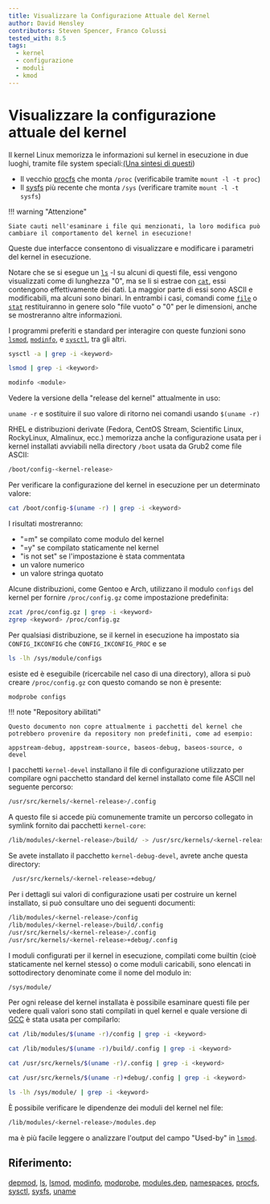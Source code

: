 ```yaml
---
title: Visualizzare la Configurazione Attuale del Kernel
author: David Hensley
contributors: Steven Spencer, Franco Colussi
tested_with: 8.5
tags:
  - kernel
  - configurazione
  - moduli
  - kmod
---
```


# Visualizzare la configurazione attuale del kernel

Il kernel Linux memorizza le informazioni sul kernel in esecuzione in due luoghi, tramite file system speciali:[(Una sintesi di questi](https://www.landoflinux.com/linux_procfs_sysfs.html))

  - Il vecchio [procfs](https://man7.org/linux/man-pages/man5/procfs.5.html) che monta `/proc` (verificabile  tramite `mount -l -t proc`)
  - Il [sysfs](https://man7.org/linux/man-pages/man5/sysfs.5.html) più recente che monta `/sys` (verificare tramite `mount -l -t sysfs`)

!!! warning "Attenzione"

    Siate cauti nell'esaminare i file qui menzionati, la loro modifica può cambiare il comportamento del kernel in esecuzione!


Queste due interfacce consentono di visualizzare e modificare i parametri del kernel in esecuzione.

Notare che se si esegue un [`ls`](https://man7.org/linux/man-pages/man1/ls.1.html) -l su alcuni di questi file, essi vengono visualizzati come di lunghezza "0", ma se li si estrae con [`cat`](https://man7.org/linux/man-pages/man1/cat.1.html), essi contengono effettivamente dei dati. La maggior parte di essi sono ASCII e modificabili, ma alcuni sono binari. In entrambi i casi, comandi come [`file`](https://man7.org/linux/man-pages/man1/file.1.html) o [`stat`](https://man7.org/linux/man-pages/man2/lstat.2.html) restituiranno in genere solo "file vuoto" o "0" per le dimensioni, anche se mostreranno altre informazioni.

I programmi preferiti e standard per interagire con queste funzioni sono [`lsmod`](https://man7.org/linux/man-pages/man8/lsmod.8.html), [`modinfo`](https://man7.org/linux/man-pages/man8/modinfo.8.html), e [`sysctl`](https://man7.org/linux/man-pages/man8/sysctl.8.html), tra gli altri.

```bash
sysctl -a | grep -i <keyword>
```

```bash
lsmod | grep -i <keyword>
```

```bash
modinfo <module>
```

Vedere la versione della "release del kernel" attualmente in uso:

`uname -r` e sostituire il suo valore di ritorno nei comandi usando `$(uname -r)`

RHEL e distribuzioni derivate (Fedora, CentOS Stream, Scientific Linux, RockyLinux, Almalinux, ecc.) memorizza anche la configurazione usata per i kernel installati avviabili nella directory `/boot` usata da Grub2 come file ASCII:

```bash
/boot/config-<kernel-release>
```

Per verificare la configurazione del kernel in esecuzione per un determinato valore:

```bash
cat /boot/config-$(uname -r) | grep -i <keyword>
```

I risultati mostreranno:

  - "=m" se compilato come modulo del kernel
  - "=y" se compilato staticamente nel kernel
  - "is not set" se l'impostazione è stata commentata
  - un valore numerico
  - un valore stringa quotato

Alcune distribuzioni, come Gentoo e Arch, utilizzano il modulo `configs` del kernel per fornire `/proc/config.gz` come impostazione predefinita:

```bash
zcat /proc/config.gz | grep -i <keyword>
zgrep <keyword> /proc/config.gz
```

Per qualsiasi distribuzione, se il kernel in esecuzione ha impostato sia `CONFIG_IKCONFIG` che `CONFIG_IKCONFIG_PROC` e se

```bash
ls -lh /sys/module/configs
```

esiste ed è eseguibile (ricercabile nel caso di una directory), allora si può creare `/proc/config.gz` con questo comando se non è presente:

```bash
modprobe configs
```

!!! note "Repository abilitati"

    Questo documento non copre attualmente i pacchetti del kernel che potrebbero provenire da repository non predefiniti, come ad esempio:
    
    appstream-debug, appstream-source, baseos-debug, baseos-source, o devel


I pacchetti `kernel-devel` installano il file di configurazione utilizzato per compilare ogni pacchetto standard del kernel installato come file ASCII nel seguente percorso:

```bash
/usr/src/kernels/<kernel-release>/.config
```

A questo file si accede più comunemente tramite un percorso collegato in symlink fornito dai pacchetti `kernel-core`:

```bash
/lib/modules/<kernel-release>/build/ -> /usr/src/kernels/<kernel-release>/
```

Se avete installato il pacchetto `kernel-debug-devel`, avrete anche questa directory:

```bash
 /usr/src/kernels/<kernel-release>+debug/
```

Per i dettagli sui valori di configurazione usati per costruire un kernel installato, si può consultare uno dei seguenti documenti:

```bash
/lib/modules/<kernel-release>/config
/lib/modules/<kernel-release>/build/.config
/usr/src/kernels/<kernel-release>/.config
/usr/src/kernels/<kernel-release>+debug/.config
```

I moduli configurati per il kernel in esecuzione, compilati come builtin (cioè staticamente nel kernel stesso) o come moduli caricabili, sono elencati in sottodirectory denominate come il nome del modulo in:

```bash
/sys/module/
```

Per ogni release del kernel installata è possibile esaminare questi file per vedere quali valori sono stati compilati in quel kernel e quale versione di [GCC](https://man7.org/linux/man-pages/man1/gcc.1.html) è stata usata per compilarlo:

```bash
cat /lib/modules/$(uname -r)/config | grep -i <keyword>
```

```bash
cat /lib/modules/$(uname -r)/build/.config | grep -i <keyword>
```

```bash
cat /usr/src/kernels/$(uname -r)/.config | grep -i <keyword>
```

```bash
cat /usr/src/kernels/$(uname -r)+debug/.config | grep -i <keyword>
```

```bash
ls -lh /sys/module/ | grep -i <keyword>
```

È possibile verificare le dipendenze dei moduli del kernel nel file:

```bash
/lib/modules/<kernel-release>/modules.dep
```

ma è più facile leggere o analizzare l'output del campo "Used-by" in [`lsmod`](https://man7.org/linux/man-pages/man8/lsmod.8.html).

## Riferimento:

[depmod](https://man7.org/linux/man-pages/man8/depmod.8.html), [ls](https://man7.org/linux/man-pages/man1/ls.1.html), [lsmod](https://man7.org/linux/man-pages/man8/lsmod.8.html), [modinfo](https://man7.org/linux/man-pages/man8/modinfo.8.html), [modprobe](https://man7.org/linux/man-pages/man8/modprobe.8.html), [modules.dep](https://man7.org/linux/man-pages/man5/modules.dep.5.html), [namespaces](https://man7.org/linux/man-pages/man7/namespaces.7.html), [procfs](https://man7.org/linux/man-pages/man5/procfs.5.html), [sysctl](https://man7.org/linux/man-pages/man8/sysctl.8.html), [sysfs](https://man7.org/linux/man-pages/man5/sysfs.5.html), [uname](https://man7.org/linux/man-pages/man8/uname26.8.html)
